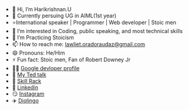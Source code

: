 - 👋 Hi, I’m Harikrishnan.U
- 🏫 Currently persuing UG in AIML(1st year)
- ⭐International speaker | Programmer | Web developer | Stoic men 
- 👀 I’m interested in Coding, public speaking, and most technical skills
- 🌱 I’m Practicing Stoicism
- 📫 How to reach me: lawliet.oradoraudaz@gmail.com
- 😄 Pronouns: He/Him
- ⚡ Fun fact: Stoic men, Fan of Robert Downey Jr
- 👨‍💻 [Google devloper profile](https://developers.google.com/profile/u/112917240248924734076)
- 🥇 [My Ted talk](https://www.youtube.com/watch?v=Kgb7yvq7MnU)
- 🔗 [Skill Rack](https://www.skillrack.com/faces/resume.xhtml?id=520647&key=2dc50ef050e30f2a5bcebd23ff7be262101165b1)
- 🏢 [Linkedin](https://www.linkedin.com/in/hari-krishnan-u-16649b317/)
- 😏 [Instagram](https://www.instagram.com/l.lawliet_ryuga/)
- ✈️ [Diolingo](https://www.duolingo.com/profile/Harikrishn501079)
<!---
Harikrishnan-web/Harikrishnan-web is a ✨ special ✨ repository because its `README.md` (this file) appears on your GitHub profile.
You can click the Preview link to take a look at your changes.
--->
